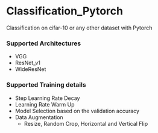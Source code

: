 # Classification_Pytorch
Classification on cifar-10 or any other dataset with Pytorch

### Supported Architectures
- VGG
- ResNet_v1
- WideResNet

### Supported Training details
- Step Learning Rate Decay
- Learning Rate Warm Up
- Model Selection based on the validation accuracy
- Data Augmentation
    - Resize, Random Crop, Horizontal and Vertical Flip


